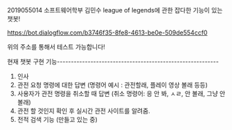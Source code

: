 2019055014 소프트웨어학부 김민수
league of legends에 관한 잡다한 기능이 있는 챗봇!

https://bot.dialogflow.com/b3746f35-8fe8-4613-be0e-509de554ccf0

위의 주소를 통해서 테스트 가능합니다!

현재 챗봇 구현 기능----------------------------------------------------------
1. 인사
2. 관전 요청 명령에 대한 답변 (명령어 예시 : 관전할래, 플레이 영상 볼래 등등)
3. 사용자가 관전 명령을 취소할 때 답변 (취소 명령어: 응 안 봐, ㅅㄹ, 안 볼래, 그냥 안 볼래)
4. 관전 할 것인지 확인 후 실시간 관전 사이트를 알려줌.
5. 전적 검색 기능 (만들고 있는 중)
